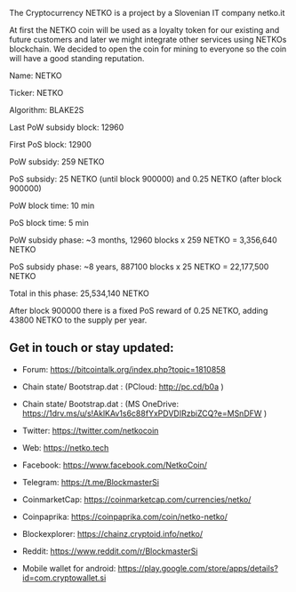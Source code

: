 The Cryptocurrency NETKO is a project by a Slovenian IT company netko.it

At first the NETKO coin will be used as a loyalty token for our existing and future customers and later we might integrate other services using NETKOs blockchain. We decided to open the coin for mining to everyone so the coin will have a good standing reputation.

Name: NETKO

Ticker: NETKO

Algorithm: BLAKE2S

Last PoW subsidy block: 12960

First PoS block: 12900

PoW subsidy: 259 NETKO

PoS subsidy: 25 NETKO (until block 900000) and 0.25 NETKO (after block 900000)

PoW block time: 10 min

PoS block time: 5 min

PoW subsidy phase: ~3 months, 12960 blocks x 259 NETKO = 3,356,640 NETKO

PoS subsidy phase: ~8 years, 887100 blocks x 25 NETKO = 22,177,500 NETKO

Total in this phase: 25,534,140 NETKO

After block 900000 there is a fixed PoS reward of 0.25 NETKO, adding 43800 NETKO to the supply per year.

## Get in touch or stay updated:

- Forum: https://bitcointalk.org/index.php?topic=1810858

- Chain state/ Bootstrap.dat :  (PCloud: http://pc.cd/b0a )

- Chain state/ Bootstrap.dat : (MS OneDrive: https://1drv.ms/u/s!AklKAv1s6c88fYxPDVDIRzbiZCQ?e=MSnDFW )

- Twitter: https://twitter.com/netkocoin

- Web: https://netko.tech

- Facebook: https://www.facebook.com/NetkoCoin/

- Telegram: https://t.me/BlockmasterSi

- CoinmarketCap: https://coinmarketcap.com/currencies/netko/

- Coinpaprika: https://coinpaprika.com/coin/netko-netko/

- Blockexplorer: https://chainz.cryptoid.info/netko/

- Reddit: https://www.reddit.com/r/BlockmasterSi

- Mobile wallet for android: https://play.google.com/store/apps/details?id=com.cryptowallet.si
